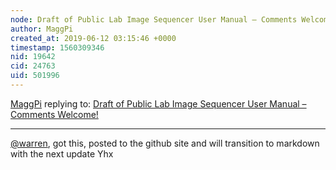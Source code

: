 ```yaml
---
node: Draft of Public Lab Image Sequencer User Manual – Comments Welcome!
author: MaggPi
created_at: 2019-06-12 03:15:46 +0000
timestamp: 1560309346
nid: 19642
cid: 24763
uid: 501996
---
```




[MaggPi](../profile/MaggPi) replying to: [Draft of Public Lab Image Sequencer User Manual – Comments Welcome!](../notes/MaggPi/06-10-2019/draft-of-public-lab-image-sequencer-user-manual-comments-welcome)

----
 [@warren](/profile/warren),   got this, posted to the github site and will transition to markdown with the next update  Yhx 